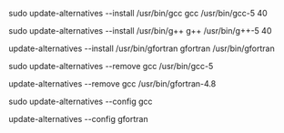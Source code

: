 sudo update-alternatives --install /usr/bin/gcc gcc /usr/bin/gcc-5 40

sudo update-alternatives --install /usr/bin/g++ g++ /usr/bin/g++-5 40

update-alternatives --install /usr/bin/gfortran gfortran /usr/bin/gfortran

sudo update-alternatives --remove gcc /usr/bin/gcc-5

update-alternatives --remove gcc /usr/bin/gfortran-4.8

sudo update-alternatives --config gcc

update-alternatives --config gfortran
